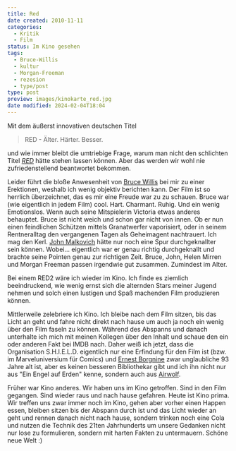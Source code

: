 ```yaml
---
title: Red
date created: 2010-11-11
categories:
  - Kritik
  - Film
status: Im Kino gesehen
tags:
  - Bruce-Willis
  - kultur
  - Morgan-Freeman
  - rezesion
  - type/post
type: post
preview: images/kinokarte_red.jpg
date modified: 2024-02-04T18:04
---
```


Mit dem äußerst innovativen deutschen Titel

> RED - Älter. Härter. Besser.

und wie immer bleibt die umtriebige Frage, warum man nicht den schlichten Titel _[RED](http://www.imdb.de/title/tt1245526/)_ hätte stehen lassen können. Aber das werden wir wohl nie zufriedenstellend beantwortet bekommen.

Leider führt die bloße Anwesenheit von [Bruce Willis](http://www.imdb.de/name/nm0000246/) bei mir zu einer Erektionen, weshalb ich wenig objektiv berichten kann. Der Film ist so herrlich überzeichnet, das es mir eine Freude war zu zu schauen. Bruce war (wie eigentlich in jedem Film) cool. Hart. Charmant. Ruhig. Und ein wenig Emotionslos. Wenn auch seine Mitspielerin Victoria etwas anderes behauptet. Bruce ist nicht weich und schon gar nicht von innen. Ob er nun einen feindlichen Schützen mittels Granatwerfer vaporisiert, oder in seinem Rentneralltag den vergangenen Tagen als Geheimagent nachtrauert. Ich mag den Kerl. [John Malkovich](http://www.imdb.de/name/nm0000518/) hätte nur noch eine Spur durchgeknallter sein können. Wobei... eigentlich war er genau richtig durchgeknallt und brachte seine Pointen genau zur richtigen Zeit. Bruce, John, Helen Mirren und Morgan Freeman passen irgendwie gut zusammen. Zumindest im Alter.

Bei einem RED2 wäre ich wieder im Kino. Ich finde es ziemlich beeindruckend, wie wenig ernst sich die alternden Stars meiner Jugend nehmen und solch einen lustigen und Spaß machenden Film produzieren können.

Mittlerweile zelebriere ich Kino. Ich bleibe nach dem Film sitzen, bis das Licht an geht und fahre nicht direkt nach hause um auch ja noch ein wenig über den Film faseln zu können. Während des Abspanns und danach unterhalte ich mich mit meinen Kollegen über den Inhalt und schaue den ein oder anderen Fakt bei IMDB nach. Daher weiß ich jetzt, dass die Organisation S.H.I.E.L.D. eigentlich nur eine Erfindung für den Film ist (bzw. im Marveluniversium für Comics) und [Ernest Borgnine](http://www.imdb.de/name/nm0000308/) zwar unglaubliche 93 Jahre alt ist, aber es keinen besseren Bibliothekar gibt und ich ihn nicht nur aus "Ein Engel auf Erden" kenne, sondern auch aus [Airwolf](http://www.imdb.com/title/tt0086662/).

Früher war Kino anderes. Wir haben uns im Kino getroffen. Sind in den Film gegangen. Sind wieder raus und nach hause gefahren. Heute ist Kino prima. Wir treffen uns zwar immer noch im Kino, gehen aber vorher einen Happen essen, bleiben sitzen bis der Abspann durch ist und das Licht wieder an geht und rennen danach nicht nach hause, sondern trinken noch eine Cola und nutzen die Technik des 21ten Jahrhunderts um unsere Gedanken nicht nur lose zu formulieren, sondern mit harten Fakten zu untermauern. Schöne neue Welt :)
